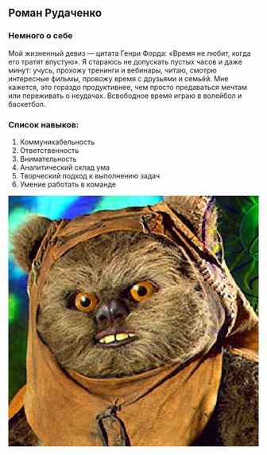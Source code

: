 ## Роман Рудаченко

### Немного о себе

Мой жизненный девиз — цитата Генри Форда: «Время не любит, когда его тратят впустую». 
Я стараюсь не допускать пустых часов и даже минут: учусь, прохожу тренинги и вебинары, читаю, смотрю интересные фильмы, провожу время с друзьями и семьёй. 
Мне кажется, это гораздо продуктивнее, чем просто предаваться мечтам или переживать о неудачах.
Всвободное время играю в волейбол и баскетбол.

### Список навыков: 

1. Коммуникабельность
2. Ответственность
3. Внимательность
4. Аналитический склад ума
5. Творческий подход к выполнению задач
6. Умение работать в команде

![logo](img/logo.jpg)


